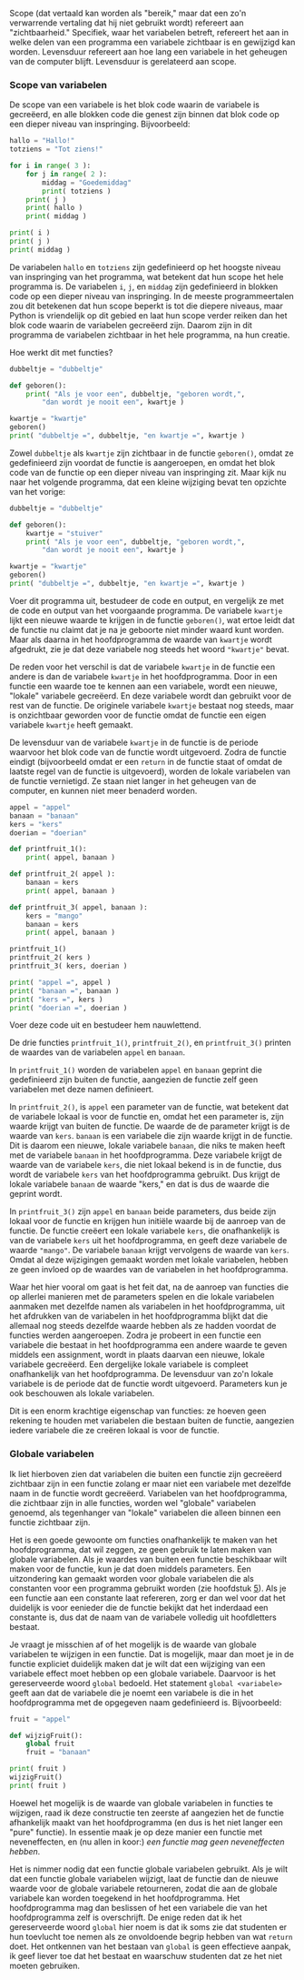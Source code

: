 Scope (dat vertaald kan worden als "bereik," maar dat een zo'n
verwarrende vertaling dat hij niet gebruikt wordt) refereert aan
"zichtbaarheid." Specifiek, waar het variabelen betreft, refereert het
aan in welke delen van een programma een variabele zichtbaar is en
gewijzigd kan worden. Levensduur refereert aan hoe lang een variabele in
het geheugen van de computer blijft. Levensduur is gerelateerd aan
scope.

### Scope van variabelen

De scope van een variabele is het blok code waarin de variabele is
gecreëerd, en alle blokken code die genest zijn binnen dat blok code op
een dieper niveau van inspringing. Bijvoorbeeld:

```python
hallo = "Hallo!"
totziens = "Tot ziens!"

for i in range( 3 ):
    for j in range( 2 ):
        middag = "Goedemiddag"
        print( totziens )
    print( j )
    print( hallo )
    print( middag )

print( i )
print( j )
print( middag )
```

De variabelen `hallo` en `totziens` zijn gedefinieerd op het hoogste
niveau van inspringing van het programma, wat betekent dat hun scope het
hele programma is. De variabelen `i`, `j`, en `middag` zijn gedefinieerd
in blokken code op een dieper niveau van inspringing. In de meeste
programmeertalen zou dit betekenen dat hun scope beperkt is tot die
diepere niveaus, maar Python is vriendelijk op dit gebied en laat hun
scope verder reiken dan het blok code waarin de variabelen gecreëerd
zijn. Daarom zijn in dit programma de variabelen zichtbaar in het hele
programma, na hun creatie.

Hoe werkt dit met functies?

```python
dubbeltje = "dubbeltje"

def geboren():
    print( "Als je voor een", dubbeltje, "geboren wordt,",
        "dan wordt je nooit een", kwartje )

kwartje = "kwartje"
geboren()
print( "dubbeltje =", dubbeltje, "en kwartje =", kwartje )
```

Zowel `dubbeltje` als `kwartje` zijn zichtbaar in de functie
`geboren()`, omdat ze gedefinieerd zijn voordat de functie is
aangeroepen, en omdat het blok code van de functie op een dieper niveau
van inspringing zit. Maar kijk nu naar het volgende programma, dat een
kleine wijziging bevat ten opzichte van het vorige:

```python
dubbeltje = "dubbeltje"

def geboren():
    kwartje = "stuiver"
    print( "Als je voor een", dubbeltje, "geboren wordt,",
        "dan wordt je nooit een", kwartje )

kwartje = "kwartje"
geboren()
print( "dubbeltje =", dubbeltje, "en kwartje =", kwartje )
```

Voer dit programma uit, bestudeer de code en output, en vergelijk ze met
de code en output van het voorgaande programma. De variabele `kwartje`
lijkt een nieuwe waarde te krijgen in de functie `geboren()`, wat ertoe
leidt dat de functie nu claimt dat je na je geboorte niet minder waard
kunt worden. Maar als daarna in het hoofdprogramma de waarde van
`kwartje` wordt afgedrukt, zie je dat deze variabele nog steeds het
woord `"kwartje"` bevat.

De reden voor het verschil is dat de variabele `kwartje` in de functie
een andere is dan de variabele `kwartje` in het hoofdprogramma. Door in
een functie een waarde toe te kennen aan een variabele, wordt een
nieuwe, "lokale" variabele gecreëerd. En deze variabele wordt dan
gebruikt voor de rest van de functie. De originele variabele `kwartje`
bestaat nog steeds, maar is onzichtbaar geworden voor de functie omdat
de functie een eigen variabele `kwartje` heeft gemaakt.

De levensduur van de variabele `kwartje` in de functie is de periode
waarvoor het blok code van de functie wordt uitgevoerd. Zodra de functie
eindigt (bijvoorbeeld omdat er een `return` in de functie staat of omdat
de laatste regel van de functie is uitgevoerd), worden de lokale
variabelen van de functie vernietigd. Ze staan niet langer in het
geheugen van de computer, en kunnen niet meer benaderd worden.

```python
appel = "appel"
banaan = "banaan"
kers = "kers"
doerian = "doerian"

def printfruit_1():
    print( appel, banaan )

def printfruit_2( appel ):
    banaan = kers
    print( appel, banaan )

def printfruit_3( appel, banaan ):
    kers = "mango"
    banaan = kers
    print( appel, banaan )

printfruit_1()
printfruit_2( kers )
printfruit_3( kers, doerian )

print( "appel =", appel )
print( "banaan =", banaan )
print( "kers =", kers )
print( "doerian =", doerian )
```

Voer deze code uit en bestudeer hem nauwlettend.

De drie functies `printfruit_1()`, `printfruit_2()`, en
`printfruit_3()` printen de waardes van de variabelen `appel` en
`banaan`.

In `printfruit_1()` worden de variabelen `appel` en `banaan` geprint
die gedefinieerd zijn buiten de functie, aangezien de functie zelf geen
variabelen met deze namen definieert.

In `printfruit_2()`, is `appel` een parameter van de functie, wat
betekent dat de variabele lokaal is voor de functie en, omdat het een
parameter is, zijn waarde krijgt van buiten de functie. De waarde de de
parameter krijgt is de waarde van `kers`. `banaan` is een variabele die
zijn waarde krijgt in de functie. Dit is daarom een nieuwe, lokale
variabele `banaan`, die niks te maken heeft met de variabele `banaan` in
het hoofdprogramma. Deze variabele krijgt de waarde van de variabele
`kers`, die niet lokaal bekend is in de functie, dus wordt de variabele
`kers` van het hoofdprogramma gebruikt. Dus krijgt de lokale variabele
`banaan` de waarde "kers," en dat is dus de waarde die geprint wordt.

In `printfruit_3()` zijn `appel` en `banaan` beide parameters, dus
beide zijn lokaal voor de functie en krijgen hun initiële waarde bij de
aanroep van de functie. De functie creëert een lokale variabele `kers`,
die onafhankelijk is van de variabele `kers` uit het hoofdprogramma, en
geeft deze variabele de waarde `"mango"`. De variabele `banaan` krijgt
vervolgens de waarde van `kers`. Omdat al deze wijzigingen gemaakt
worden met lokale variabelen, hebben ze geen invloed op de waardes van
de variabelen in het hoofdprogramma.

Waar het hier vooral om gaat is het feit dat, na de aanroep van functies
die op allerlei manieren met de parameters spelen en die lokale
variabelen aanmaken met dezelfde namen als variabelen in het
hoofdprogramma, uit het afdrukken van de variabelen in het
hoofdprogramma blijkt dat die allemaal nog steeds dezelfde waarde hebben
als ze hadden voordat de functies werden aangeroepen. Zodra je probeert
in een functie een variabele die bestaat in het hoofdprogramma een
andere waarde te geven middels een assignment, wordt in plaats daarvan
een nieuwe, lokale variabele gecreëerd. Een dergelijke lokale variabele
is compleet onafhankelijk van het hoofdprogramma. De levensduur van zo'n
lokale variabele is de periode dat de functie wordt uitgevoerd.
Parameters kun je ook beschouwen als lokale variabelen.

Dit is een enorm krachtige eigenschap van functies: ze hoeven geen
rekening te houden met variabelen die bestaan buiten de functie,
aangezien iedere variabele die ze creëren lokaal is voor de functie.

### Globale variabelen

Ik liet hierboven zien dat variabelen die buiten een functie zijn
gecreëerd zichtbaar zijn in een functie zolang er maar niet een
variabele met dezelfde naam in de functie wordt gecreëerd. Variabelen
van het hoofdprogramma, die zichtbaar zijn in alle functies, worden wel
"globale" variabelen genoemd, als tegenhanger van "lokale" variabelen
die alleen binnen een functie zichtbaar zijn.

Het is een goede gewoonte om functies onafhankelijk te maken van het
hoofdprogramma, dat wil zeggen, ze geen gebruik te laten maken van
globale variabelen. Als je waardes van buiten een functie beschikbaar
wilt maken voor de functie, kun je dat doen middels parameters. Een
uitzondering kan gemaakt worden voor globale variabelen die als
constanten voor een programma gebruikt worden (zie hoofdstuk
<a href="#ch:variables" data-reference-type="ref" data-reference="ch:variables">5</a>).
Als je een functie aan een constante laat refereren, zorg er dan wel
voor dat het duidelijk is voor eenieder die de functie bekijkt dat het
inderdaad een constante is, dus dat de naam van de variabele volledig
uit hoofdletters bestaat.

Je vraagt je misschien af of het mogelijk is de waarde van globale
variabelen te wijzigen in een functie. Dat is mogelijk, maar dan moet je
in de functie expliciet duidelijk maken dat je wilt dat een wijziging
van een variabele effect moet hebben op een globale variabele. Daarvoor
is het gereserveerde woord `global` bedoeld. Het statement
`global <variabele>` geeft aan dat de variabele die je noemt een
variabele is die in het hoofdprogramma met de opgegeven naam
gedefinieerd is. Bijvoorbeeld:

```python
fruit = "appel"

def wijzigFruit():
    global fruit
    fruit = "banaan"

print( fruit )
wijzigFruit()
print( fruit )
```

Hoewel het mogelijk is de waarde van globale variabelen in functies te
wijzigen, raad ik deze constructie ten zeerste af aangezien het de
functie afhankelijk maakt van het hoofdprogramma (en dus is het niet
langer een "pure" functie). In essentie maak je op deze manier een
functie met neveneffecten, en (nu allen in koor:) *een functie mag geen
neveneffecten hebben*.

Het is nimmer nodig dat een functie globale variabelen gebruikt. Als je
wilt dat een functie globale variabelen wijzigt, laat de functie dan de
nieuwe waarde voor de globale variabele retourneren, zodat die aan de
globale variabele kan worden toegekend in het hoofdprogramma. Het
hoofdprogramma mag dan beslissen of het een variabele die van het
hoofdprogramma zelf is overschrijft. De enige reden dat ik het
gereserveerde woord `global` hier noem is dat ik soms zie dat studenten
er hun toevlucht toe nemen als ze onvoldoende begrip hebben van wat
`return` doet. Het ontkennen van het bestaan van `global` is geen
effectieve aanpak, ik geef liever toe dat het bestaat en waarschuw
studenten dat ze het niet moeten gebruiken.
